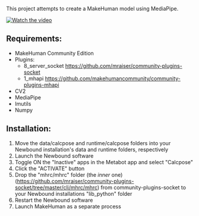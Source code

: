 This project attempts to create a MakeHuman model using MediaPipe. 

[![Watch the video](https://img.youtube.com/vi/BZZrwHYLXkw/maxresdefault.jpg)](https://www.youtube.com/watch?v=BZZrwHYLXkw)

Requirements:
- 
- MakeHuman Community Edition
- Plugins: 
  - 8_server_socket https://github.com/mraiser/community-plugins-socket
  - 1_mhapi https://github.com/makehumancommunity/community-plugins-mhapi
- CV2
- MediaPipe
- Imutils
- Numpy

Installation:
-
1. Move the data/calcpose and runtime/calcpose folders into your Newbound installation's data and runtime folders, respectively
2. Launch the Newbound software
3. Toggle ON the "Inactive" apps in the Metabot app and select "Calcpose"
4. Click the "ACTIVATE" button
5. Drop the "mhrc/mhrc" folder (the *inner* one) (https://github.com/mraiser/community-plugins-socket/tree/master/cli/mhrc/mhrc) from community-plugins-socket to your Newbound installations "lib_python" folder
6. Restart the Newbound software
7. Launch MakeHuman as a separate process

